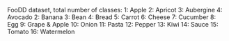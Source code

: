 FooDD dataset, total number of classes: 
1: Apple
2: Apricot
3: Aubergine
4: Avocado
2: Banana
3: Bean
4: Bread
5: Carrot
6: Cheese
7: Cucumber
8: Egg
9: Grape & Apple
10: Onion
11: Pasta
12: Pepper
13: Kiwi
14: Sauce
15: Tomato
16: Watermelon
